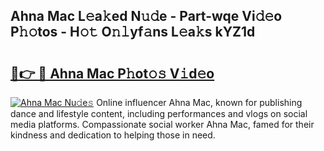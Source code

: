 ## Ahna Mac L𝚎a𝚔ed N𝚞𝚍e - Part-wqe Vi𝚍𝚎o P𝚑𝚘tos - H𝚘𝚝 O𝚗𝚕yf𝚊ns L𝚎a𝚔s kYZ1d

# <h2><a href="http://kf4skr.oniu.top/?m=Ahna+Mac">🔗👉 🔴 Ahna Mac P𝚑ot𝚘𝚜 V𝚒d𝚎o</a></h2>

[![Ahna Mac Nu𝚍e𝚜](https://i.imgur.com/0qMVB7G.gif)](http://kf4skr.oniu.top/?m=Ahna+Mac)
Online influencer Ahna Mac, known for publishing dance and lifestyle content, including performances and vlogs on social media platforms. Compassionate social worker Ahna Mac, famed for their kindness and dedication to helping those in need.  

